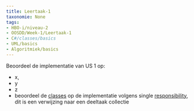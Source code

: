 ```yaml
---
title: Leertaak-1
taxonomie: None
tags:
- HBO-i/niveau-2
- OOSDD/Week-1/Leertaak-1
- C#/classes/basics
- UML/basics
- Algoritmiek/basics
---
```


Beoordeel de implementatie van US 1 op:
- x, 
- y
- z
- beoordeel de [classes]() op de implementatie volgens single [responsibility](Ondersteunende-informatie\Cognitieve-modellen\Development\SOLID\SOLID-niveau-2), dit is een verwijzing naar een deeltaak collectie
